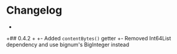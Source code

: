# Changelog
 +
 +## 0.4.2
 +
 +- Added `contentBytes()` getter
 +- Removed Int64List dependency and use bignum's BigInteger instead
